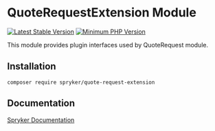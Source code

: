 # QuoteRequestExtension Module
[![Latest Stable Version](https://poser.pugx.org/spryker/quote-request-extension/v/stable.svg)](https://packagist.org/packages/spryker/quote-request-extension)
[![Minimum PHP Version](https://img.shields.io/badge/php-%3E%3D%208.1-8892BF.svg)](https://php.net/)

This module provides plugin interfaces used by QuoteRequest module.

## Installation

```
composer require spryker/quote-request-extension
```

## Documentation

[Spryker Documentation](https://docs.spryker.com)
